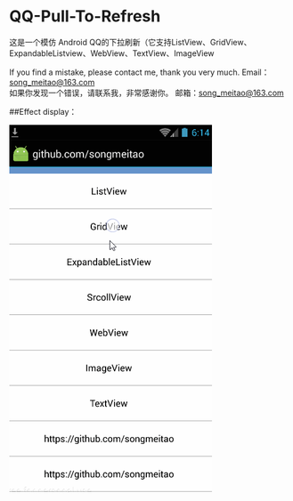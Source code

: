 

# QQ-Pull-To-Refresh  


这是一个模仿 Android QQ的下拉刷新（它支持ListView、GridView、ExpandableListview、WebView、TextView、ImageView  

If you find a mistake, please contact me, thank you very much.    Email：song_meitao@163.com  
如果你发现一个错误，请联系我，非常感谢你。                      邮箱：song_meitao@163.com  

##Effect display：


![](https://github.com/songmeitao/MyData/blob/master/QQPulltorefresh.gif) 
